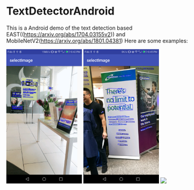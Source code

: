 # TextDetectorAndroid
This is a Android demo of the text detection based EAST((https://arxiv.org/abs/1704.03155v2)) and MobileNetV2(https://arxiv.org/abs/1801.04381)
Here are some examples:

<img src="test1.jpg" width="200">
<img src="test3.jpg" width="200">
<img src="test4.jpg" width="200">

